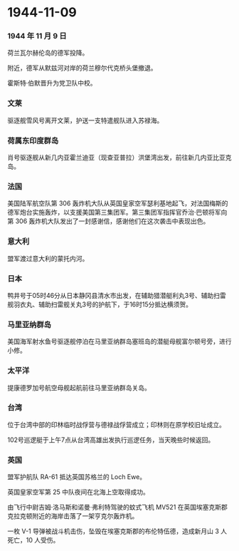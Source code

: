 # 1944-11-09

### 1944 年 11 月 9 日

荷兰瓦尔赫伦岛的德军投降。

附近，德军从默兹河对岸的荷兰穆尔代克桥头堡撤退。

霍斯特·伯默晋升为党卫队中校。

### 文莱

驱逐舰雪风号离开文莱，护送一支特遣舰队进入苏禄海。

### 荷属东印度群岛

肖号驱逐舰从新几内亚霍兰迪亚（现查亚普拉）洪堡湾出发，前往新几内亚比亚克岛。

### 法国

美国陆军航空队第 306
轰炸机大队从英国皇家空军瑟利基地起飞，对法国梅斯的德军炮台实施轰炸，以支援美国第三集团军。第三集团军指挥官乔治·巴顿将军向第
306 轰炸机大队发出了一封感谢信，感谢他们在这次袭击中表现出色。

### 意大利

盟军渡过意大利的蒙托内河。

### 日本

鸭井号于05时46分从日本静冈县清水市出发，在辅助猎潜艇利丸3号、辅助扫雷舰羽衣丸、辅助扫雷舰关丸3号的护航下，于16时15分抵达横须贺。

### 马里亚纳群岛

美国海军射水鱼号驱逐舰停泊在马里亚纳群岛塞班岛的潜艇母舰富尔顿号旁，进行小修。

### 太平洋

提康德罗加号航空母舰起航前往马里亚纳群岛关岛。

### 台湾

位于台湾中部的印林临时战俘营与德禄战俘营成立；印林则在原学校旧址成立。

102号巡逻艇于上午7点从台湾高雄出发执行巡逻任务，当天晚些时候返回。

### 英国

盟军护航队 RA-61 抵达英国苏格兰的 Loch Ewe。

英国皇家空军第 25 中队夜间在北海上空取得成功。

由飞行中尉吉姆·洛马斯和诺曼·弗利特驾驶的蚊式飞机 MV521
在英国埃塞克斯郡克拉克顿附近的海岸击落了一架亨克尔轰炸机。

一枚 V-1 导弹被战斗机击伤，坠毁在埃塞克斯郡的布伦特伍德，造成新月山 3
人死亡，10 人受伤。